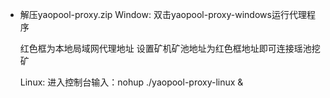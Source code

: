 
- 解压yaopool-proxy.zip
    Window:
        双击yaopool-proxy-windows运行代理程序
    

    红色框为本地局域网代理地址
    设置矿机矿池地址为红色框地址即可连接瑶池挖矿

    Linux:
    进入控制台输入：nohup ./yaopool-proxy-linux & 
